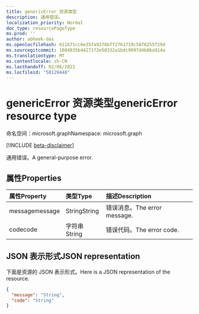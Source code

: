 ```yaml
---
title: genericError 资源类型
description: 通用错误。
localization_priority: Normal
doc_type: resourcePageType
ms.prod: ''
author: abheek-das
ms.openlocfilehash: 611671cc6e35fa9376bff2761719c58f0255f19d
ms.sourcegitcommit: 1004835b44271f2e50332a1bdc9097d4b06a914a
ms.translationtype: MT
ms.contentlocale: zh-CN
ms.lasthandoff: 02/06/2021
ms.locfileid: "50129448"
---
```

# <a name="genericerror-resource-type"></a><span data-ttu-id="0c9a5-103">genericError 资源类型</span><span class="sxs-lookup"><span data-stu-id="0c9a5-103">genericError resource type</span></span>

<span data-ttu-id="0c9a5-104">命名空间：microsoft.graph</span><span class="sxs-lookup"><span data-stu-id="0c9a5-104">Namespace: microsoft.graph</span></span>

[!INCLUDE [beta-disclaimer](../../includes/beta-disclaimer.md)]

<span data-ttu-id="0c9a5-105">通用错误。</span><span class="sxs-lookup"><span data-stu-id="0c9a5-105">A general-purpose error.</span></span>

## <a name="properties"></a><span data-ttu-id="0c9a5-106">属性</span><span class="sxs-lookup"><span data-stu-id="0c9a5-106">Properties</span></span>

| <span data-ttu-id="0c9a5-107">属性</span><span class="sxs-lookup"><span data-stu-id="0c9a5-107">Property</span></span> | <span data-ttu-id="0c9a5-108">类型</span><span class="sxs-lookup"><span data-stu-id="0c9a5-108">Type</span></span> | <span data-ttu-id="0c9a5-109">描述</span><span class="sxs-lookup"><span data-stu-id="0c9a5-109">Description</span></span> |
|:---------|:-----|:------------|
| <span data-ttu-id="0c9a5-110">message</span><span class="sxs-lookup"><span data-stu-id="0c9a5-110">message</span></span> | <span data-ttu-id="0c9a5-111">String</span><span class="sxs-lookup"><span data-stu-id="0c9a5-111">String</span></span> | <span data-ttu-id="0c9a5-112">错误消息。</span><span class="sxs-lookup"><span data-stu-id="0c9a5-112">The error message.</span></span> |
| <span data-ttu-id="0c9a5-113">code</span><span class="sxs-lookup"><span data-stu-id="0c9a5-113">code</span></span> | <span data-ttu-id="0c9a5-114">字符串</span><span class="sxs-lookup"><span data-stu-id="0c9a5-114">String</span></span> | <span data-ttu-id="0c9a5-115">错误代码。</span><span class="sxs-lookup"><span data-stu-id="0c9a5-115">The error code.</span></span> |

## <a name="json-representation"></a><span data-ttu-id="0c9a5-116">JSON 表示形式</span><span class="sxs-lookup"><span data-stu-id="0c9a5-116">JSON representation</span></span>

<span data-ttu-id="0c9a5-117">下面是资源的 JSON 表示形式。</span><span class="sxs-lookup"><span data-stu-id="0c9a5-117">Here is a JSON representation of the resource.</span></span>

<!-- {
  "blockType": "resource",
  "optionalProperties": [
  ],
  "@odata.type": "microsoft.graph.genericError"
}-->

```json
{
  "message": "String",
  "code": "String"
}
```


